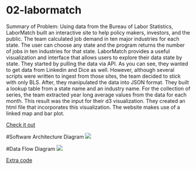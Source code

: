 # 02-labormatch
Summary of Problem: Using data from the Bureau of Labor Statistics, LaborMatch built an interactive site to help policy makers, investors, and the public. The team calculated job demand in ten major industries for each state. The user can choose any state and the program returns the number of jobs in ten industries for that state. LaborMatch provides a useful visualization and interface that allows users to explore their data state by state. They started by pulling the data via API. As you can see, they wanted to get data from Linkedin and Dice as well. However, although several scripts were written to ingest from those sites,  the team decided to stick with only BLS. After, they manipulated the data into JSON format. They built a lookup table from a state name and an industry name. For the collection of series, the team extracted year long average values from the data for each month. This result was the input for their d3 visualization. They created an html file that incorporates this visualization. The website makes use of a linked map and bar plot.
 
[Check it out](http://ysun1.github.io/labormatch/)

#Software Architecture Diagram
![](http://i60.tinypic.com/14r4om.jpg)

#Data Flow Diagram
![](http://i57.tinypic.com/akaemt.jpg)

[Extra code](https://github.com/ysun1/ysun1.github.io)
